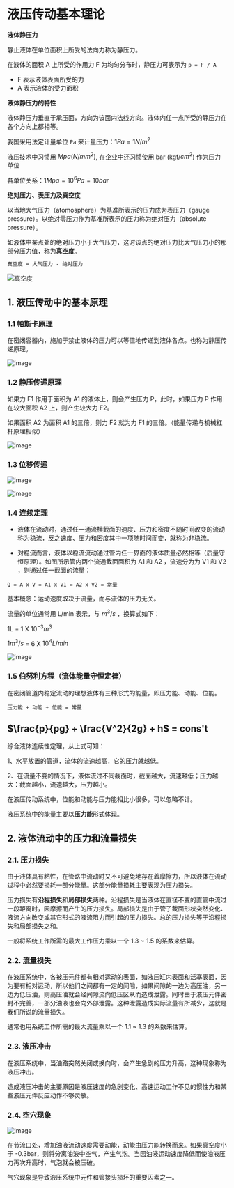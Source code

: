 # 液压传动基本理论

**液体静压力**

静止液体在单位面积上所受的法向力称为静压力。

在液体的面积 A 上所受的作用力 F 为均匀分布时，静压力可表示为 `p = F / A`

- F 表示液体表面所受的力
- A 表示液体的受力面积

**液体静压力的特性**

液体静压力垂直于承压面，方向为该面内法线方向。液体内任一点所受的静压力在各个方向上都相等。

我国采用法定计量单位 `Pa` 来计量压力：$1Pa = 1N/m^2$

液压技术中习惯用 $Mpa (N/mm^{2})$, 在企业中还习惯使用 bar (kgf/$cm^{2}$) 作为压力单位

各单位关系：$1Mpa = 10^{6}Pa = 10bar$

**绝对压力、表压力及真空度**

以当地大气压力（atomosphere）为基准所表示的压力成为表压力（gauge pressure）。以绝对零压力作为基准所表示的压力称为绝对压力（absolute pressure）。

如液体中某点处的绝对压力小于大气压力，这时该点的绝对压力比大气压力小的那部分压力值，称为**真空度**。

```txt
真空度 = 大气压力 - 绝对压力
```

![真空度](../images/05.png)

## 1. 液压传动中的基本原理

### 1.1 帕斯卡原理

在密闭容器内，施加于禁止液体的压力可以等值地传递到液体各点。也称为静压传递原理。

![image](../images/06.png)

### 1.2 静压传递原理

如果力 F1 作用于面积为 A1 的液体上，则会产生压力 P，此时，如果压力 P 作用在较大面积 A2 上，则产生较大力 F2。

如果面积 A2 为面积 A1 的三倍，则力 F2 就为力 F1 的三倍。（能量传递与机械杠杆原理相似）

![image](../images/07.png)

### 1.3 位移传递

![image](../images/08.png)

![image](../images/09.png)

### 1.4 连续定理

- 液体在流动时，通过任一通流横截面的速度、压力和密度不随时间改变的流动称为稳流，反之速度、压力和密度其中一项随时间而变，就称为非稳流。

- 对稳流而言，液体以稳流流动通过管内任一界面的液体质量必然相等（质量守恒原理）。如图所示管内两个流通截面面积为 A1 和 A2 ，流速分为为 V1 和 V2 ，则通过任一截面的流量：

```text
Q = A x V = A1 x V1 = A2 x V2 = 常量
```

基本概念：运动速度取决于流量，而与流体的压力无关。

流量的单位通常用 L/min 表示，与 $m^{3}/s$ ，换算式如下：

1L = 1 X $10^{-3}m^{3}$

$1m^{3}/s$ = 6 X $10^{4}L/min$

![image](../images/10.png)

### 1.5 伯努利方程（流体能量守恒定律）

在密闭管道内稳定流动的理想液体有三种形式的能量，即压力能、动能、位能。

`压力能 + 动能 + 位能 = 常量`

## $\frac{p}{pg} + \frac{V^2}{2g} + h$ = cons't

综合液体连续性定理，从上式可知：

1、水平放置的管道，流体的流速越高，它的压力就越低。

2、在流量不变的情况下，液体流过不同截面时，截面越大，流速越低；压力越大：截面越小，流速越大，压力越小。

在液压传动系统中，位能和动能与压力能相比小很多，可以忽略不计。

液压系统中的能量主要以**压力能**形式体现。

## 2. 液体流动中的压力和流量损失

### 2.1. 压力损失

由于液体具有粘性，在管路中流动时又不可避免地存在着摩擦力，所以液体在流动过程中必然要损耗一部分能量。这部分能量损耗主要表现为压力损失。

压力损失有**沿程损失**和**局部损失**两种。沿程损失是当液体在直径不变的直管中流过一段距离时，因摩擦而产生的压力损失。局部损失是由于管子截面形状突然变化、液流方向改变或其它形式的液流阻力而引起的压力损失。总的压力损失等于沿程损失和局部损失之和。

一般将系统工作所需的最大工作压力乘以一个 1.3 ~ 1.5 的系数来估算。

### 2.2. 流量损失

在液压系统中，各被压元件都有相对运动的表面，如液压缸内表面和活塞表面，因为要有相对运动，所以他们之间都有一定的间隙，如果间隙的一边为高压油，另一边为低压油，则高压油就会经间隙流向低压区从而造成泄露。同时由于液压元件密封不完善，一部分油液也会向外部泄露。这种泄露造成实际流量有所减少，这就是我们所说的流量损失。

通常也用系统工作所需的最大流量乘以一个 1.1 ~ 1.3 的系数来估算。

### 2.3. 液压冲击

在液压系统中，当油路突然关闭或换向时，会产生急剧的压力升高，这种现象称为液压冲击。

造成液压冲击的主要原因是液压速度的急剧变化、高速运动工作不见的惯性力和某些液压元件反应动作不够灵敏。

### 2.4. 空穴现象

![image](../images/11.png)

在节流口处，增加油液流动速度需要动能，动能由压力能转换而来。如果真空度小于 -0.3bar，则将分离油液中空气，产生气泡。当因油液运动速度降低而使油液压力再次升高时，气泡就会被压破。

气穴现象是导致液压系统中元件和管接头损坏的重要囚素之一。




























